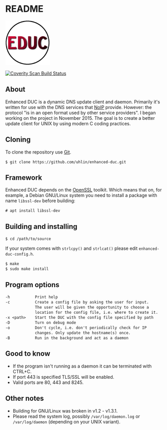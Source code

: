 # README #

![EDUC globe](educ-globe-140x140.png)

[![Coverity Scan Build Status](https://scan.coverity.com/projects/18259/badge.svg)](https://scan.coverity.com/projects/enhanced-duc)

## About ##

Enhanced DUC is a dynamic DNS update client and daemon. Primarily it's
written for use with the DNS services that [NoIP](http://www.noip.com)
provide. However: the protocol "is in an open format used by other
service providers". I began working on the project in November
2015\. The goal is to create a better update client for UNIX by using
modern C coding practices.

## Cloning ##

To clone the repository use [Git](https://git-scm.com).

    $ git clone https://github.com/uhlin/enhanced-duc.git

## Framework ##

Enhanced DUC depends on the [OpenSSL](https://www.openssl.org)
toolkit. Which means that on, for example, a Debian GNU/Linux system
you need to install a package with name `libssl-dev` before building:

    # apt install libssl-dev

## Building and installing ##

    $ cd /path/to/source

If your system comes with `strlcpy()` and `strlcat()` please edit
`enhanced-duc-config.h`.

    $ make
    $ sudo make install

## Program options ##

    -h           Print help
    -c           Create a config file by asking the user for input.
                 The user will be given the opportunity to choose a
                 location for the config file, i.e. where to create it.
    -x <path>    Start the DUC with the config file specified by path
    -D           Turn on debug mode
    -o           Don't cycle, i.e. don't periodically check for IP
                 changes. Only update the hostname(s) once.
    -B           Run in the background and act as a daemon

## Good to know ##

* If the program isn't running as a daemon it can be terminated with CTRL+C.
* If port 443 is specified TLS/SSL will be enabled.
* Valid ports are 80, 443 and 8245.

## Other notes ##

* Building for GNU/Linux was broken in v1.2 - v1.3.1.
* Please read the system log, possibly `/var/log/daemon.log` or
  `/var/log/daemon` (depending on your UNIX variant).
